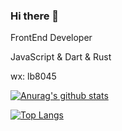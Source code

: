 ### Hi there 👋

FrontEnd Developer

JavaScript & Dart & Rust 

wx: lb8045

[![Anurag's github stats](https://github-readme-stats.vercel.app/api?username=Simon-bin)](https://github.com/anuraghazra/github-readme-stats)

[![Top Langs](https://github-readme-stats.vercel.app/api/top-langs/?username=Simon-bin)](https://github.com/anuraghazra/github-readme-stats)
